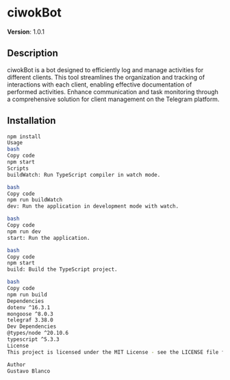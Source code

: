 # ciwokBot

**Version**: 1.0.1

## Description

ciwokBot is a bot designed to efficiently log and manage activities for different clients. This tool streamlines the organization and tracking of interactions with each client, enabling effective documentation of performed activities. Enhance communication and task monitoring through a comprehensive solution for client management on the Telegram platform.

## Installation

```bash
npm install
Usage
bash
Copy code
npm start
Scripts
buildWatch: Run TypeScript compiler in watch mode.

bash
Copy code
npm run buildWatch
dev: Run the application in development mode with watch.

bash
Copy code
npm run dev
start: Run the application.

bash
Copy code
npm start
build: Build the TypeScript project.

bash
Copy code
npm run build
Dependencies
dotenv ^16.3.1
mongoose ^8.0.3
telegraf 3.38.0
Dev Dependencies
@types/node ^20.10.6
typescript ^5.3.3
License
This project is licensed under the MIT License - see the LICENSE file for details.

Author
Gustavo Blanco